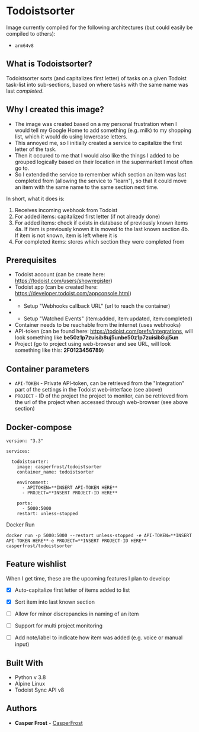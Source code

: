 Todoistsorter 
=========
Image currently compiled for the following architectures (but could easily be compiled to others):
* `arm64v8`


What is Todoistsorter?
-----------------
Todoistsorter sorts (and capitalizes first letter) of tasks on a given Todoist task-list into sub-sections, based on where tasks with the same name was last _completed_.


Why I created this image?
-----------
* The image was created based on a my personal frustration when I would tell my Google Home to add something (e.g. milk) to my shopping list, which it would do using lowercase letters.
* This annoyed me, so I initially created a service to capitalize the first letter of the task.
* Then it occured to me that I would also like the things I added to be grouped logically based on their location in the supermarket I most often go to.
* So I extended the service to remember which section an item was last completed from (allowing the service to "learn"), so that it could move an item with the same name to the same section next time.

In short, what it does is:
1. Receives incoming webhook from Todoist
2. For added items: capitalized first letter (if not already done)
4. For added items: check if exists in database of previously known items
4a. If item is previously known it is moved to the last known section
4b. If item is not known, item is left where it is
5. For completed items: stores which section they were completed from



Prerequisites
-------------
* Todoist account (can be create here: https://todoist.com/users/showregister)
* Todoist app  (can be created here: https://developer.todoist.com/appconsole.html)
* * Setup "Webhooks callback URL" (url to reach the container)
* * Setup "Watched Events" (item:added, item:updated, item:completed)
* Container needs to be reachable from the internet (uses webhooks)
* API-token (can be found here: https://todoist.com/prefs/integrations, will look something like **be50z1p7zuisib8uj5unbe50z1p7zuisib8uj5un**
* Project (go to project using web-browser and see URL, will look something like this: **2F0123456789**)


Container parameters
-----------------
* `API-TOKEN` - Private API-token, can be retrieved from the "Integration" part of the settings in the Todoist web-interface (see above)
* `PROJECT` - ID of the project the project to monitor, can be retrieved from the url of the project when accessed through web-browser (see above section)



Docker-compose
--------------
~~~
version: "3.3"

services:

  todoistsorter:
    image: casperfrost/todoistsorter
    container_name: todoistsorter
    
    environment:
      - APITOKEN=**INSERT API-TOKEN HERE**
      - PROJECT=**INSERT PROJECT-ID HERE**

    ports:
      - 5000:5000
    restart: unless-stopped
~~~


Docker Run
~~~
docker run -p 5000:5000 --restart unless-stopped -e API-TOKEN=**INSERT API-TOKEN HERE**-e PROJECT=**INSERT PROJECT-ID HERE** casperfrost/todoistsorter
~~~
Feature wishlist
-----------
When I get time, these are the upcoming features I plan to develop:
- [x] Auto-capitalize first letter of items added to list
- [x] Sort item into last known section
- [ ] Allow for minor discrepancies in naming of an item
- [ ] Support for multi project monitoring
- [ ] Add note/label to indicate how item was added (e.g. voice or manual input)


Built With
--------------
* Python v 3.8
* Alpine Linux
* Todoist Sync API v8

Authors
----------
* **Casper Frost** - [CasperFrost](https://github.com/casperfrost)
